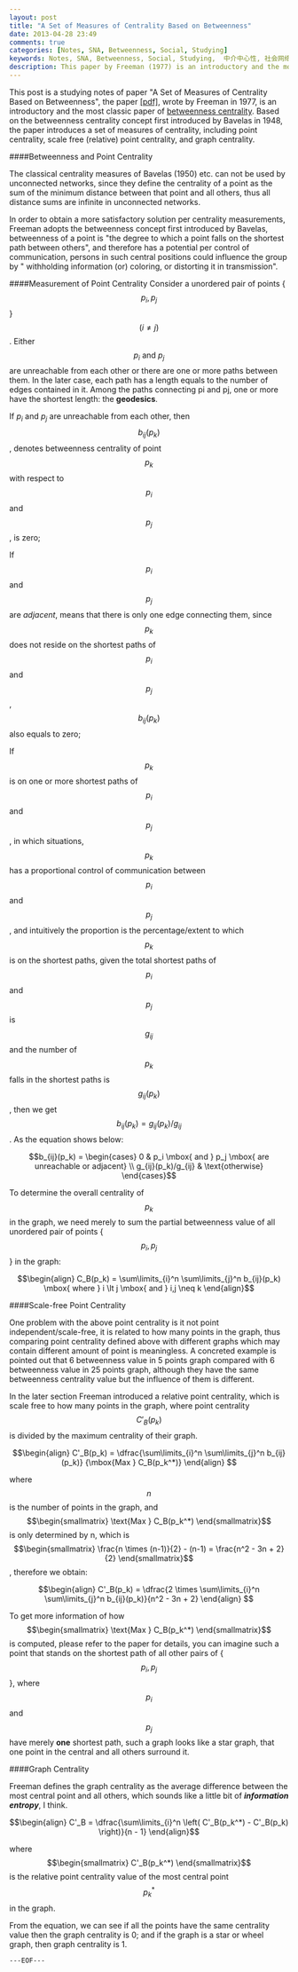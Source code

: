 ```yaml
---
layout: post
title: "A Set of Measures of Centrality Based on Betweenness"
date: 2013-04-28 23:49
comments: true
categories: [Notes, SNA, Betweenness, Social, Studying]
keywords: Notes, SNA, Betweenness, Social, Studying,  中介中心性, 社会网络分析, 学习笔记
description: This paper by Freeman (1977) is an introductory and the most classic paper of betweenness centrality. Based on the betweenness centrality concept first introduced by Bavelas on 1948, the paper introduces a set of measures of centrality, including point centrality, scale free (relative) point centrality, and graph centrality. 
---
```


This post is a studying notes of paper "A Set of Measures of Centrality Based on Betweenness", the paper [\[pdf\]][pdf], wrote by Freeman in 1977, is an introductory and the most classic paper of [betweenness centrality][betweeness]. Based on the betweenness centrality concept first introduced by Bavelas in 1948, the paper introduces a set of measures of centrality, including point centrality, scale free (relative) point centrality, and graph centrality. 


####Betweenness and Point Centrality
 
The classical centrality measures of Bavelas (1950) etc. can not be used by unconnected networks, since they define the centrality of a point as the sum of the minimum distance between that point and all others, thus all distance sums are infinite in unconnected networks.  

In order to obtain a more satisfactory solution per centrality measurements, Freeman adopts the betweenness concept first introduced by  Bavelas, betweenness of a point is "the degree to which a point falls on the shortest path between others", and therefore has a potential per control of communication, persons in such central positions could influence the group by " withholding information (or) coloring, or distorting it in transmission".

####Measurement of Point Centrality
Consider a unordered pair of  points {$$p_i, p_j$$} $$(i \neq j)$$. Either $$p_i \text{ and } p_j$$ are unreachable from each other or  there are one or more paths between them. In the later case, each path has a length equals to the number of edges contained in it. Among the paths connecting pi and pj, one or more have the shortest length: the **geodesics**.

If $p_i$ and $p_j$ are unreachable from each other, then $$b_{ij}(p_k)$$, denotes betweenness centrality of point $$p_k$$ with respect to $$p_i$$ and $$p_j$$, is zero;

If $$p_i$$ and $$p_j$$ are _adjacent_, means that there is only one edge connecting them, since $$p_k$$ does not reside on the shortest paths of $$p_i$$ and $$p_j$$, $$b_{ij}(p_k)$$ also equals to zero;

If $$p_k$$ is on one or more shortest paths of $$p_i$$ and $$p_j$$, in which situations, $$p_k$$ has a proportional control of communication between $$p_i$$ and $$p_j$$, and intuitively the proportion is the percentage/extent to which $$p_k$$ is on the shortest paths, given the total shortest paths of $$p_i$$ and $$p_j$$ is $$g_{ij}$$ and the number of $$p_k$$ falls in the shortest paths is $$g_{ij}(p_k)$$, then we get $$b_{ij}(p_k) = g_{ij}(p_k)/g_{ij}$$. As the equation shows below:

$$b_{ij}(p_k) = \begin{cases} 
0 & p_i \mbox{ and } p_j \mbox{ are unreachable or adjacent} \\ 
g_{ij}(p_k)/g_{ij} & \text{otherwise} 
\end{cases}$$

To determine the overall centrality of $$p_k$$ in the graph, we need merely to sum the partial betweenness value of all unordered pair of points {$$p_i, p_j$$} in the graph:

$$\begin{align} C_B(p_k) = \sum\limits_{i}^n \sum\limits_{j}^n b_{ij}(p_k) \mbox{ where } i \lt j \mbox{ and } i,j \neq k  \end{align}$$


####Scale-free Point Centrality

One problem with the above point centrality is it not point independent/scale-free, it is related to how many points in the graph, thus comparing point centrality defined above with different graphs which may contain different amount of point is meaningless. A concreted example is pointed out that  6 betweenness value in 5 points graph compared with 6 betweenness value in 25 points graph, although they have the same betweenness centrality value but the influence of them is different.

In the later section Freeman introduced a relative point centrality, which is scale free to how many points in the graph, where point centrality $$C'_B(p_k)$$ is divided by the maximum centrality of their graph.
 
$$\begin{align} C'_B(p_k) = \dfrac{\sum\limits_{i}^n \sum\limits_{j}^n b_{ij}(p_k)} {\mbox{Max } C_B(p_k^*)} \end{align} $$

where $$n$$ is the number of points in the graph, and $$\begin{smallmatrix} \text{Max } C_B(p_k^*) \end{smallmatrix}$$ is only determined by n, which is $$\begin{smallmatrix} \frac{n \times (n-1)}{2} - (n-1) = \frac{n^2 - 3n + 2}{2} \end{smallmatrix}$$, therefore we obtain:

$$\begin{align} C'_B(p_k) = \dfrac{2 \times \sum\limits_{i}^n \sum\limits_{j}^n b_{ij}(p_k)}{n^2 - 3n + 2} \end{align} $$

To get more information of how $$\begin{smallmatrix} \text{Max } C_B(p_k^*) \end{smallmatrix}$$ is computed, please refer to the paper for details, you can imagine such a point that stands on the shortest path of all other pairs of {$$p_i, p_j$$}, where $$p_i$$ and $$p_j$$ have merely **one** shortest path, such a graph looks like a star graph, that one point in the central and all others surround it.


####Graph Centrality

Freeman defines the graph centrality as the average difference between the most central point and all others, which sounds like a little bit of **_information entropy_**, I think.

$$\begin{align}
C'_B = \dfrac{\sum\limits_{i}^n \left( C'_B(p_k^*) - C'_B(p_k) \right)}{n - 1} 
\end{align}$$

where $$\begin{smallmatrix} C'_B(p_k^*) \end{smallmatrix}$$ is the relative point centrality value of the most central point $$p_k^*$$ in the graph.

From the equation, we can see if all the points have the same centrality value then the graph centrality is 0; and if the graph is a star or wheel graph, then graph centrality is 1.


`---EOF---`

[pdf]: https://www.tribler.org/trac/raw-attachment/wiki/ReputationFunction/23.pdf
[betweeness]: http://en.wikipedia.org/wiki/Betweenness_centrality


